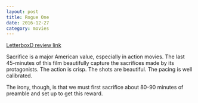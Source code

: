 ```yaml
---
layout: post
title: Rogue One 
date: 2016-12-27
category: movies
---
```

 
[LetterboxD review link](http://letterboxd.com/samarthbhaskar/film/rogue-one-a-star-wars-story/)

Sacrifice is a major American value, especially in action movies. The last 45-minutes of this film beautifully capture the sacrifices made by its protagonists. The action is crisp. The shots are beautiful. The pacing is well calibrated.

The irony, though, is that we must first sacrifice about 80-90 minutes of preamble and set up to get this reward.